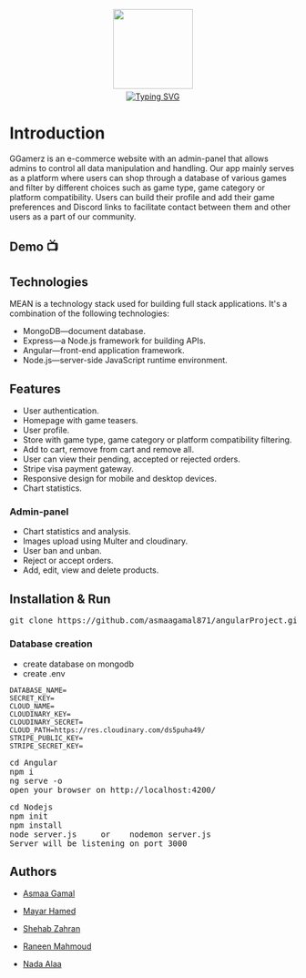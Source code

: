 <div align="center" style="margin-top:6%;margin-bottom:6%;">
 <img style = "width:140px; height:140px;margin-bottom:5px;" src="https://i.imgur.com/ipVb55a.png" ></br>
 <a href="https://git.io/typing-svg">
  <img src="https://readme-typing-svg.demolab.com?font=Nova+Square&size=40&pause=1000&color=F20055&center=true&vCenter=true&width=435&lines=GGamerz" alt="Typing SVG" />
 </a>
</div>

# Introduction
GGamerz is an e-commerce website with an admin-panel that allows admins to control all data manipulation and handling. Our app mainly serves as a platform where users can shop through a database of various games and filter by different choices such as game type, game category or platform compatibility. Users can build their profile and add their game preferences and Discord links to facilitate contact between them and other users as a part of our community.

## Demo :tv: 

## Technologies
MEAN is a technology stack used for building full stack applications. It's a combination of the following technologies:

- MongoDB—document database.
- Express—a Node.js framework for building APIs.
- Angular—front-end application framework.
- Node.js—server-side JavaScript runtime environment.

## Features
- User authentication.
- Homepage with game teasers.
- User profile.
- Store with game type, game category or platform compatibility filtering.
- Add to cart, remove from cart and remove all.
- User can view their pending, accepted or rejected orders.
- Stripe visa payment gateway.
- Responsive design for mobile and desktop devices.
- Chart statistics.

### Admin-panel
- Chart statistics and analysis.
- Images upload using Multer and cloudinary.
- User ban and unban.
- Reject or accept orders.
- Add, edit, view and delete products.

## Installation & Run
<pre>
git clone https://github.com/asmaagamal871/angularProject.git
</pre>

### Database creation
- create database on mongodb
- create .env


```
DATABASE_NAME=
SECRET_KEY=
CLOUD_NAME=
CLOUDINARY_KEY=
CLOUDINARY_SECRET=
CLOUD_PATH=https://res.cloudinary.com/ds5puha49/
STRIPE_PUBLIC_KEY=
STRIPE_SECRET_KEY=
```

<pre>
cd Angular
npm i
ng serve -o
open your browser on http://localhost:4200/
</pre>

<pre>
cd Nodejs
npm init
npm install
node server.js     or    nodemon server.js
Server will be listening on port 3000
</pre>
    
## Authors

- [Asmaa Gamal](https://github.com/asmaagamal871)

- [Mayar Hamed](https://github.com/MayarHamed/)

- [Shehab Zahran](https://github.com/Shehab8K)

- [Raneen Mahmoud](https://github.com/raneenmahmoud)

- [Nada Alaa](https://github.com/NadaAlaaEldeen)
